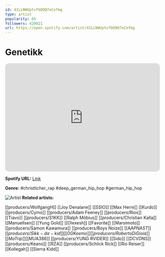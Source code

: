 ```yaml
---
id: 41LLNWUptvfbQ9Q7oCefmg
type: artist
popularity: 65
followers: 429921
url: https://open.spotify.com/artist/41LLNWUptvfbQ9Q7oCefmg
---
```

# Genetikk

<iframe style="border-radius:12px" src="https://open.spotify.com/embed/artist/41LLNWUptvfbQ9Q7oCefmg" width="100%" height="352" frameBorder="0" allowfullscreen="" allow="autoplay; clipboard-write; encrypted-media; fullscreen; picture-in-picture" loading="lazy"></iframe>

**Spotify URL:** [Link](https://open.spotify.com/artist/41LLNWUptvfbQ9Q7oCefmg)

**Genre:**  #christlicher_rap #deep_german_hip_hop #german_hip_hop

![Artist](https://i.scdn.co/image/ab6761610000e5eb0d414d70dda2bef7f0a85cd3)
**Related artists:**

[[producers/WolfgangH]]
[[Joy Denalane]]
[[SSIO]]
[[Max Herre]]
[[Kurdo]]
[[producers/Cymo]]
[[producers/Adam Feeney]]
[[producers/Rios]]
[[Tiavo]]
[[producers/S1KK]]
[[Ralph Möbius]]
[[producers/Christian Kalla]]
[[Manuellsen]]
[[Yung Gold]]
[[Olexesh]]
[[Favorite]]
[[Marsimoto]]
[[producers/Samon Kawamura]]
[[producers/Boys Noize]]
[[A$AP NAST]]
[[producers/Sikk-da-kid]]
[[OG Keemo]]
[[producers/Roberto Di Gioia]]
[[MoTrip]]
[[MU$A386]]
[[producers/YUNG RVIDER]]
[[Sido]]
[[DCVDNS]]
[[producers/Keano]]
[[RZA]]
[[producers/Schlick Rick]]
[[Rio Reiser]]
[[Kollegah]]
[[Sierra Kidd]]
